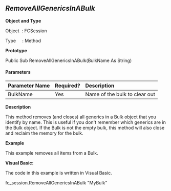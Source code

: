 _RemoveAllGenericsInABulk_
--------------------------

**Object and Type**

Object  : FCSession

Type     : Method

**Prototype**

Public Sub RemoveAllGenericsInABulk(BulkName As String)

#### Parameters

| Parameter Name | Required? | Description |
|:--- |:--- |:--- |
| BulkName | Yes | Name of the bulk to clear out |

**Description**

This method removes (and closes) all generics in a Bulk object that you identify by name. This is useful if you don't remember which generics are in the Bulk object. If the Bulk is not the empty bulk, this method will also close and reclaim the memory for the bulk.

**Example**

This example removes all items from a Bulk.

**Visual Basic:**

The code in this example is written in Visual Basic.

fc_session.RemoveAllGenericsInABulk "MyBulk"